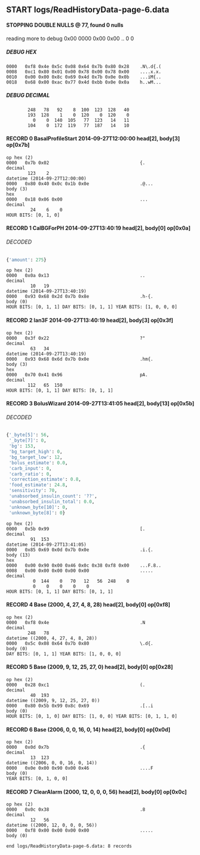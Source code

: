 ## START logs/ReadHistoryData-page-6.data
#### STOPPING DOUBLE NULLS @ 77, found 0 nulls
reading more to debug 0x00
    0000   0x00 0x00                                  ..
              0    0
##### DEBUG HEX
    0000   0xf8 0x4e 0x5c 0x08 0x64 0x7b 0x80 0x28    .N\.d{.(
    0008   0xc1 0x80 0x01 0x00 0x78 0x00 0x78 0x00    ....x.x.
    0010   0x00 0x00 0x8c 0x69 0x4d 0x7b 0x0e 0x0b    ...iM{..
    0018   0x68 0x00 0xac 0x77 0x4d 0xbb 0x0e 0x0a    h..wM...
##### DEBUG DECIMAL
            248   78   92    8  100  123  128   40
            193  128    1    0  120    0  120    0
              0    0  140  105   77  123   14   11
            104    0  172  119   77  187   14   10
#### RECORD 0 BasalProfileStart 2014-09-27T12:00:00 head[2], body[3] op[0x7b]

    op hex (2)
    0000   0x7b 0x02                                  {.
    decimal
            123    2
    datetime (2014-09-27T12:00:00)
    0000   0x80 0x40 0x0c 0x1b 0x0e                   .@...
    body (3)
    hex
    0000   0x18 0x06 0x00                             ...
    decimal
             24    6    0
    HOUR BITS: [0, 1, 0]
#### RECORD 1 CalBGForPH 2014-09-27T13:40:19 head[2], body[0] op[0x0a]
###### DECODED
```python
{'amount': 275}
```
    op hex (2)
    0000   0x0a 0x13                                  ..
    decimal
             10   19
    datetime (2014-09-27T13:40:19)
    0000   0x93 0x68 0x2d 0x7b 0x8e                   .h-{.
    body (0)
    HOUR BITS: [0, 1, 1] DAY BITS: [0, 1, 1] YEAR BITS: [1, 0, 0, 0]
#### RECORD 2 Ian3F 2014-09-27T13:40:19 head[2], body[3] op[0x3f]

    op hex (2)
    0000   0x3f 0x22                                  ?"
    decimal
             63   34
    datetime (2014-09-27T13:40:19)
    0000   0x93 0x68 0x6d 0x7b 0x0e                   .hm{.
    body (3)
    hex
    0000   0x70 0x41 0x96                             pA.
    decimal
            112   65  150
    HOUR BITS: [0, 1, 1] DAY BITS: [0, 1, 1]
#### RECORD 3 BolusWizard 2014-09-27T13:41:05 head[2], body[13] op[0x5b]
###### DECODED
```python
{'_byte[5]': 56,
 '_byte[7]': 0,
 'bg': 153,
 'bg_target_high': 0,
 'bg_target_low': 12,
 'bolus_estimate': 0.0,
 'carb_input': 0,
 'carb_ratio': 0,
 'correction_estimate': 0.8,
 'food_estimate': 24.8,
 'sensitivity': 70,
 'unabsorbed_insulin_count': '??',
 'unabsorbed_insulin_total': 0.0,
 'unknown_byte[10]': 0,
 'unknown_byte[8]': 0}
```
    op hex (2)
    0000   0x5b 0x99                                  [.
    decimal
             91  153
    datetime (2014-09-27T13:41:05)
    0000   0x85 0x69 0x0d 0x7b 0x0e                   .i.{.
    body (13)
    hex
    0000   0x00 0x90 0x00 0x46 0x0c 0x38 0xf8 0x00    ...F.8..
    0008   0x00 0x00 0x00 0x00 0x00                   .....
    decimal
              0  144    0   70   12   56  248    0
              0    0    0    0    0
    HOUR BITS: [0, 1, 1] DAY BITS: [0, 1, 1]
#### RECORD 4 Base (2000, 4, 27, 4, 8, 28) head[2], body[0] op[0xf8]

    op hex (2)
    0000   0xf8 0x4e                                  .N
    decimal
            248   78
    datetime ((2000, 4, 27, 4, 8, 28))
    0000   0x5c 0x08 0x64 0x7b 0x80                   \.d{.
    body (0)
    DAY BITS: [0, 1, 1] YEAR BITS: [1, 0, 0, 0]
#### RECORD 5 Base (2009, 9, 12, 25, 27, 0) head[2], body[0] op[0x28]

    op hex (2)
    0000   0x28 0xc1                                  (.
    decimal
             40  193
    datetime ((2009, 9, 12, 25, 27, 0))
    0000   0x80 0x5b 0x99 0x8c 0x69                   .[..i
    body (0)
    HOUR BITS: [0, 1, 0] DAY BITS: [1, 0, 0] YEAR BITS: [0, 1, 1, 0]
#### RECORD 6 Base (2006, 0, 0, 16, 0, 14) head[2], body[0] op[0x0d]

    op hex (2)
    0000   0x0d 0x7b                                  .{
    decimal
             13  123
    datetime ((2006, 0, 0, 16, 0, 14))
    0000   0x0e 0x00 0x90 0x00 0x46                   ....F
    body (0)
    YEAR BITS: [0, 1, 0, 0]
#### RECORD 7 ClearAlarm (2000, 12, 0, 0, 0, 56) head[2], body[0] op[0x0c]

    op hex (2)
    0000   0x0c 0x38                                  .8
    decimal
             12   56
    datetime ((2000, 12, 0, 0, 0, 56))
    0000   0xf8 0x00 0x00 0x00 0x00                   .....
    body (0)

`end logs/ReadHistoryData-page-6.data: 8 records`
